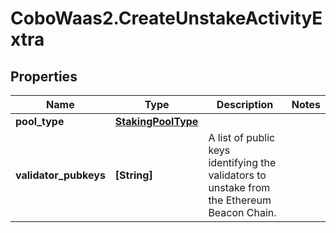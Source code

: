 # CoboWaas2.CreateUnstakeActivityExtra

## Properties

Name | Type | Description | Notes
------------ | ------------- | ------------- | -------------
**pool_type** | [**StakingPoolType**](StakingPoolType.md) |  | 
**validator_pubkeys** | **[String]** | A list of public keys identifying the validators to unstake from the Ethereum Beacon Chain. | 


